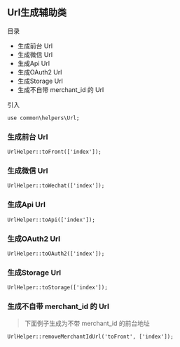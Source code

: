 ## Url生成辅助类

目录

- 生成前台 Url
- 生成微信 Url
- 生成Api Url
- 生成OAuth2 Url
- 生成Storage Url
- 生成不自带 merchant_id 的 Url

引入

```
use common\helpers\Url;
```

### 生成前台 Url

```
UrlHelper::toFront(['index']);
```

### 生成微信 Url

```
UrlHelper::toWechat(['index']);
```

### 生成Api Url

```
UrlHelper::toApi(['index']);
```

### 生成OAuth2 Url

```
UrlHelper::toOAuth2(['index']);
```

### 生成Storage Url

```
UrlHelper::toStorage(['index']);
```

### 生成不自带 merchant_id 的 Url

> 下面例子生成为不带 merchant_id 的前台地址

```
UrlHelper::removeMerchantIdUrl('toFront', ['index']);
```

